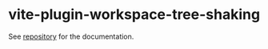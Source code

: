 # vite-plugin-workspace-tree-shaking

See [repository](https://github.com/tseho/vite-plugin-workspace-tree-shaking) for the documentation.
